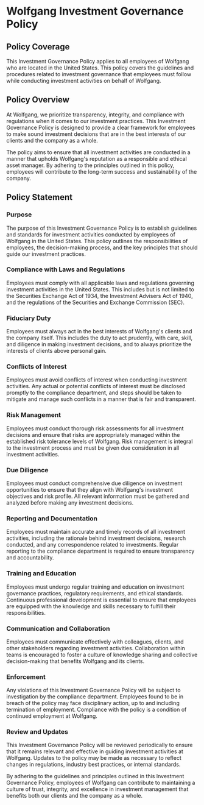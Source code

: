 # Wolfgang Investment Governance Policy

## Policy Coverage

This Investment Governance Policy applies to all employees of Wolfgang who are located in the United States. This policy covers the guidelines and procedures related to investment governance that employees must follow while conducting investment activities on behalf of Wolfgang.

## Policy Overview

At Wolfgang, we prioritize transparency, integrity, and compliance with regulations when it comes to our investment practices. This Investment Governance Policy is designed to provide a clear framework for employees to make sound investment decisions that are in the best interests of our clients and the company as a whole.

The policy aims to ensure that all investment activities are conducted in a manner that upholds Wolfgang's reputation as a responsible and ethical asset manager. By adhering to the principles outlined in this policy, employees will contribute to the long-term success and sustainability of the company.

## Policy Statement

### Purpose

The purpose of this Investment Governance Policy is to establish guidelines and standards for investment activities conducted by employees of Wolfgang in the United States. This policy outlines the responsibilities of employees, the decision-making process, and the key principles that should guide our investment practices.

### Compliance with Laws and Regulations

Employees must comply with all applicable laws and regulations governing investment activities in the United States. This includes but is not limited to the Securities Exchange Act of 1934, the Investment Advisers Act of 1940, and the regulations of the Securities and Exchange Commission (SEC).

### Fiduciary Duty

Employees must always act in the best interests of Wolfgang's clients and the company itself. This includes the duty to act prudently, with care, skill, and diligence in making investment decisions, and to always prioritize the interests of clients above personal gain.

### Conflicts of Interest

Employees must avoid conflicts of interest when conducting investment activities. Any actual or potential conflicts of interest must be disclosed promptly to the compliance department, and steps should be taken to mitigate and manage such conflicts in a manner that is fair and transparent.

### Risk Management

Employees must conduct thorough risk assessments for all investment decisions and ensure that risks are appropriately managed within the established risk tolerance levels of Wolfgang. Risk management is integral to the investment process and must be given due consideration in all investment activities.

### Due Diligence

Employees must conduct comprehensive due diligence on investment opportunities to ensure that they align with Wolfgang's investment objectives and risk profile. All relevant information must be gathered and analyzed before making any investment decisions.

### Reporting and Documentation

Employees must maintain accurate and timely records of all investment activities, including the rationale behind investment decisions, research conducted, and any correspondence related to investments. Regular reporting to the compliance department is required to ensure transparency and accountability.

### Training and Education

Employees must undergo regular training and education on investment governance practices, regulatory requirements, and ethical standards. Continuous professional development is essential to ensure that employees are equipped with the knowledge and skills necessary to fulfill their responsibilities.

### Communication and Collaboration

Employees must communicate effectively with colleagues, clients, and other stakeholders regarding investment activities. Collaboration within teams is encouraged to foster a culture of knowledge sharing and collective decision-making that benefits Wolfgang and its clients.

### Enforcement

Any violations of this Investment Governance Policy will be subject to investigation by the compliance department. Employees found to be in breach of the policy may face disciplinary action, up to and including termination of employment. Compliance with the policy is a condition of continued employment at Wolfgang.

### Review and Updates

This Investment Governance Policy will be reviewed periodically to ensure that it remains relevant and effective in guiding investment activities at Wolfgang. Updates to the policy may be made as necessary to reflect changes in regulations, industry best practices, or internal standards.

By adhering to the guidelines and principles outlined in this Investment Governance Policy, employees of Wolfgang can contribute to maintaining a culture of trust, integrity, and excellence in investment management that benefits both our clients and the company as a whole.